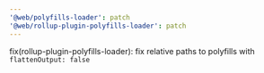 ```yaml
---
'@web/polyfills-loader': patch
'@web/rollup-plugin-polyfills-loader': patch
---
```


fix(rollup-plugin-polyfills-loader): fix relative paths to polyfills with `flattenOutput: false`
